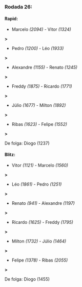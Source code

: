 ### Rodada 26:

#### Rapid:

* Marcelo *(2094)*     -     Vitor *(1324)*

 **>** 
* Pedro *(1200)*     -     Léo *(1933)*

 **>** 
* Alexandre *(1155)*     -     Renato *(1245)*

 **>** 
* Freddy *(1875)*     -     Ricardo *(1771)*

 **>** 
* Júlio *(1677)*     -     Milton *(1892)*

 **>** 
* Ribas *(1623)*     -     Felipe *(1552)*

 **>** 

De folga: Diogo (1237)

#### Blitz:

* Vitor *(1121)*     -     Marcelo *(1560)*

 **>** 
* Léo *(1861)*     -     Pedro *(1251)*

 **>** 
* Renato *(941)*     -     Alexandre *(1197)*

 **>** 
* Ricardo *(1625)*     -     Freddy *(1795)*

 **>** 
* Milton *(1732)*     -     Júlio *(1464)*

 **>** 
* Felipe *(1378)*     -     Ribas *(2055)*

 **>** 

De folga: Diogo (1455)

